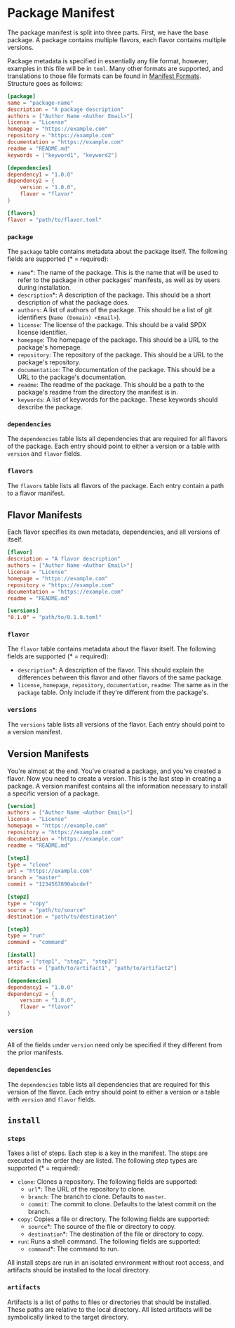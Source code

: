 # Package Manifest

The package manifest is split into three parts. First, we have the base package. A package contains multiple flavors, each flavor contains multiple versions.

Package metadata is specified in essentially any file format, however, examples in this file will be in `toml`. Many other formats are supported, and translations to those file formats can be found in [Manifest Formats](./formats.md). Structure goes as follows:
```toml
[package]
name = "package-name"
description = "A package description"
authors = ["Author Name <Author Email>"]
license = "License"
homepage = "https://example.com"
repository = "https://example.com"
documentation = "https://example.com"
readme = "README.md"
keywords = ["keyword1", "keyword2"]

[dependencies]
dependency1 = "1.0.0"
dependency2 = {
    version = "1.0.0",
    flavor = "flavor"
}

[flavors]
flavor = "path/to/flavor.toml"
```

### `package`
The `package` table contains metadata about the package itself. The following fields are supported (* = required):
- `name`*: The name of the package. This is the name that will be used to refer to the package in other packages' manifests, as well as by users during installation.
- `description`*: A description of the package. This should be a short description of what the package does.
- `authors`: A list of authors of the package. This should be a list of git identifiers (`Name (Domain) <Email>`).
- `license`: The license of the package. This should be a valid SPDX license identifier.
- `homepage`: The homepage of the package. This should be a URL to the package's homepage.
- `repository`: The repository of the package. This should be a URL to the package's repository.
- `documentation`: The documentation of the package. This should be a URL to the package's documentation.
- `readme`: The readme of the package. This should be a path to the package's readme from the directory the manifest is in.
- `keywords`: A list of keywords for the package. These keywords should describe the package.

### `dependencies`
The `dependencies` table lists all dependencies that are required for all flavors of the package. Each entry should point to either a version or a table with `version` and `flavor` fields.

### `flavors`
The `flavors` table lists all flavors of the package. Each entry contain a path to a flavor manifest.

## Flavor Manifests
Each flavor specifies its own metadata, dependencies, and all versions of itself.
```toml
[flavor]
description = "A flavor description"
authors = ["Author Name <Author Email>"]
license = "License"
homepage = "https://example.com"
repository = "https://example.com"
documentation = "https://example.com"
readme = "README.md"

[versions]
"0.1.0" = "path/to/0.1.0.toml"
```

### `flavor`
The `flavor` table contains metadata about the flavor itself. The following fields are supported (* = required):
- `description`*: A description of the flavor. This should explain the differences between this flavor and other flavors of the same package.
- `license`, `homepage`, `repository`, `documentation`, `readme`: The same as in the `package` table. Only include if they're different from the package's.

### `versions`
The `versions` table lists all versions of the flavor. Each entry should point to a version manifest.

## Version Manifests
You're almost at the end. You've created a package, and you've created a flavor. Now you need to create a version. This is the last step in creating a package. A version manifest contains all the information necessary to install a specific version of a package.
```toml
[version]
authors = ["Author Name <Author Email>"]
license = "License"
homepage = "https://example.com"
repository = "https://example.com"
documentation = "https://example.com"
readme = "README.md"

[step1]
type = "clone"
url = "https://example.com"
branch = "master"
commit = "1234567890abcdef"

[step2]
type = "copy"
source = "path/to/source"
destination = "path/to/destination"

[step3]
type = "run"
command = "command"

[install]
steps = ["step1", "step2", "step3"]
artifacts = ["path/to/artifact1", "path/to/artifact2"]

[dependencies]
dependency1 = "1.0.0"
dependency2 = {
    version = "1.0.0",
    flavor = "flavor"
}
```

### `version`
All of the fields under `version` need only be specified if they different from the prior manifests.

### `dependencies`
The `dependencies` table lists all dependencies that are required for this version of the flavor. Each entry should point to either a version or a table with `version` and `flavor` fields.

## `install`
### `steps`
Takes a list of steps. Each step is a key in the manifest. The steps are executed in the order they are listed. The following step types are supported (* = required):
- `clone`: Clones a repository. The following fields are supported:
    - `url`*: The URL of the repository to clone.
    - `branch`: The branch to clone. Defaults to `master`.
    - `commit`: The commit to clone. Defaults to the latest commit on the branch.
- `copy`: Copies a file or directory. The following fields are supported:
    - `source`*: The source of the file or directory to copy.
    - `destination`*: The destination of the file or directory to copy.
- `run`: Runs a shell command. The following fields are supported:
    - `command`*: The command to run.

All install steps are run in an isolated environment without root access, and artifacts should be installed to the local directory.

### `artifacts`
Artifacts is a list of paths to files or directories that should be installed. These paths are relative to the local directory. All listed artifacts will be symbolically linked to the target directory.
